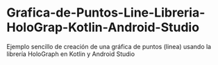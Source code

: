 # Grafica-de-Puntos-Line-Libreria-HoloGrap-Kotlin-Android-Studio

Ejemplo sencillo de creación de una gráfica de puntos (linea) usando la librería HoloGraph en Kotlin y Android Studio
